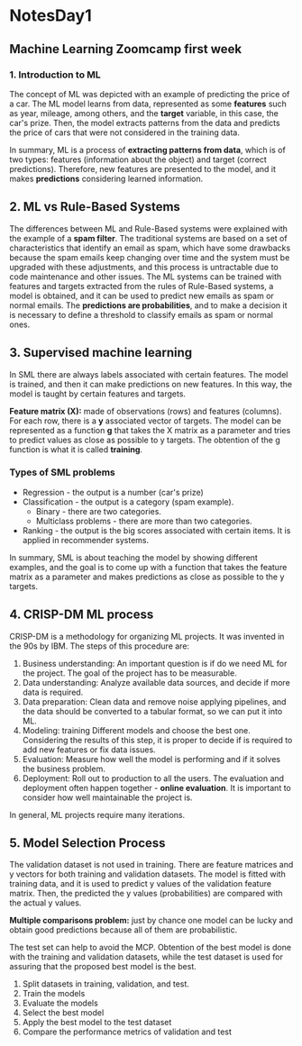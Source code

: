 # NotesDay1

## Machine Learning Zoomcamp first week 
### 1. Introduction to ML
The concept of ML was depicted with an example of predicting the price of a car. The ML model learns from data, represented as 
some **features** such as year, mileage, among others, and the **target** variable, in this case, the car's prize. Then, the model extracts patterns 
from the data and predicts the price of cars that were not considered in the training data. 

In summary, ML is a process of **extracting patterns from data**, which is of two types: features (information about the object) and target (correct predictions). 
Therefore, new features are presented to the model, and it makes **predictions** considering learned information. 

## 2. ML vs Rule-Based Systems
The differences between ML and Rule-Based systems were explained with the example of a **spam filter**. The traditional systems are based on a set of 
characteristics that identify an email as spam, which have some drawbacks because the spam emails keep changing over time and the system must be upgraded with 
these adjustments, and this process is untractable due to code maintenance and other issues. The ML systems can be trained with features and targets extracted 
from the rules of Rule-Based systems, a model is obtained, and it can be used to predict new emails as spam or normal emails. The **predictions are probabilities**, and to make a decision it is necessary to define a threshold to classify emails as spam or normal ones.  

## 3. Supervised machine learning 
In SML there are always labels associated with certain features. The model is trained, and then it can make predictions on new features. In this way, the model
is taught by certain features and targets. 

**Feature matrix (X):** made of observations (rows) and features (columns). For each row, there is a **y** associated vector of targets. 
The model can be represented as a function **g** that takes the X matrix as a parameter and tries to predict values as close as possible to y targets. 
The obtention of the g function is what it is called **training**.

### Types of SML problems 
* Regression - the output is a number (car's prize)
* Classification - the output is a category (spam example). 
	* Binary - there are two categories. 
	* Multiclass problems - there are more than two categories. 
* Ranking - the output is the big scores associated with certain items. It is applied in recommender systems. 

In summary, SML is about teaching the model by showing different examples, and the goal is to come up with a function that takes the feature matrix as a
parameter and makes predictions as close as possible to the y targets. 

## 4. CRISP-DM ML process 
CRISP-DM is a methodology for organizing ML projects. It was invented in the 90s by IBM. The steps of this procedure are: 
1. Business understanding: An important question is if do we need ML for the project. The goal of the project has to be measurable. 
2. Data understanding: Analyze available data sources, and decide if more data is required. 
3. Data preparation: Clean data and remove noise applying pipelines, and the data should be converted to a tabular format, so we can put it into ML.
4. Modeling: training Different models and choose the best one. Considering the results of this step, it is proper to decide if is required to add new features or fix data issues. 
5. Evaluation: Measure how well the model is performing and if it solves the business problem. 
6. Deployment: Roll out to production to all the users. The evaluation and deployment often happen together - **online evaluation**. 
It is important to consider how well maintainable the project is.
  
In general, ML projects require many iterations. 

## 5. Model Selection Process

The validation dataset is not used in training. There are feature matrices and y vectors for both training and validation datasets. 
The model is fitted with training data, and it is used to predict y values of the validation feature matrix. Then, the predicted the y values (probabilities)
are compared with the actual y values. 

**Multiple comparisons problem:** just by chance one model can be lucky and obtain good predictions because all of them are probabilistic. 

The test set can help to avoid the MCP. Obtention of the best model is done with the training and validation datasets, while the test dataset is used for assuring that the proposed best model is the best. 

1. Split datasets in training, validation, and test. 
2. Train the models
3. Evaluate the models
4. Select the best model 
5. Apply the best model to the test dataset 
6. Compare the performance metrics of validation and test 






